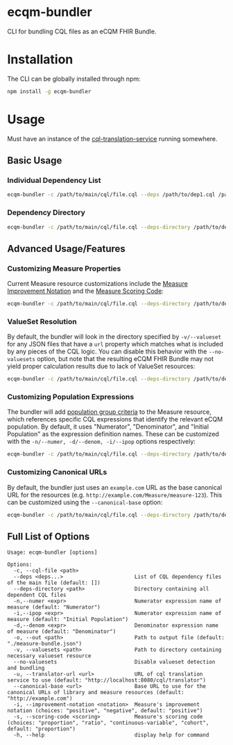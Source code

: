 # ecqm-bundler

CLI for bundling CQL files as an eCQM FHIR Bundle.

# Installation

The CLI can be globally installed through npm:

``` bash
npm install -g ecqm-bundler
```

# Usage

Must have an instance of the [cql-translation-service](https://github.com/cqframework/cql-translation-service) running somewhere.

## Basic Usage

### Individual Dependency List

``` bash
ecqm-bundler -c /path/to/main/cql/file.cql --deps /path/to/dep1.cql /path/to/dep2.cql -v /path/to/valueset/directory
```

### Dependency Directory

``` bash
ecqm-bundler -c /path/to/main/cql/file.cql --deps-directory /path/to/deps/directory -v /path/to/valueset/directory
```

## Advanced Usage/Features

### Customizing Measure Properties

Current Measure resource customizations include the [Measure Improvement Notation](http://hl7.org/fhir/us/cqfmeasures/2021May/StructureDefinition-measure-cqfm-definitions.html#Measure.improvementNotation) and the
[Measure Scoring Code](http://hl7.org/fhir/us/cqfmeasures/2021May/StructureDefinition-measure-cqfm-definitions.html#Measure.scoring):

``` bash
ecqm-bundler -c /path/to/main/cql/file.cql --deps-directory /path/to/deps/directory -v /path/to/valueset/directory --scoring-code "proportion" --improvement-notation "negative"
```

### ValueSet Resolution

By default, the bundler will look in the directory specified by `-v/--valueset` for any JSON files that have a `url` property which matches what is included by any pieces of the CQL logic.
You can disable this behavior with the `--no-valuesets` option, but note that the resulting eCQM FHIR Bundle may not yield proper calculation results due to lack of ValueSet resources:

``` bash
ecqm-bundler -c /path/to/main/cql/file.cql --deps-directory /path/to/deps/directory --no-valuesets
```

### Customizing Population Expressions

The bundler will add [population group criteria](http://hl7.org/fhir/us/cqfmeasures/2021May/StructureDefinition-measure-cqfm-definitions.html#Measure.group) to the Measure resource, which references specific CQL expressions that identify
the relevant eCQM population. By default, it uses "Numerator", "Denominator", and "Initial Population" as the expression definition names. These can be customized with the `-n/--numer, -d/--denom, -i/--ipop` options respectively:

``` bash
ecqm-bundler -c /path/to/main/cql/file.cql --deps-directory /path/to/deps/directory -v /path/to/valueset/directory -n "numer def" -d "denom def" -i "ipop def"
```

### Customizing Canonical URLs

By default, the bundler just uses an `example.com` URL as the base canonical URL for the resources (e.g. `http://example.com/Measure/measure-123`). This can be customized using the `--canonical-base` option:

``` bash
ecqm-bundler -c /path/to/main/cql/file.cql --deps-directory /path/to/deps/directory -v /path/to/valueset/directory --canonical-base "http://example.com/other/canonical/base"
```

## Full List of Options

```
Usage: ecqm-bundler [options]

Options:
  -c, --cql-file <path>
  --deps <deps...>                       List of CQL dependency files of the main file (default: [])
  --deps-directory <path>                Directory containing all dependent CQL files
  -n,--numer <expr>                      Numerator expression name of measure (default: "Numerator")
  -i,--ipop <expr>                       Numerator expression name of measure (default: "Initial Population")
  -d,--denom <expr>                      Denominator expression name of measure (default: "Denominator")
  -o, --out <path>                       Path to output file (default: "./measure-bundle.json")
  -v, --valuesets <path>                 Path to directory containing necessary valueset resource
  --no-valuesets                         Disable valueset detection and bundling
  -u, --translator-url <url>             URL of cql translation service to use (default: "http://localhost:8080/cql/translator")
  --canonical-base <url>                 Base URL to use for the canonical URLs of library and measure resources (default: "http://example.com")
  -i, --improvement-notation <notation>  Measure's improvement notation (choices: "positive", "negative", default: "positive")
  -s, --scoring-code <scoring>           Measure's scoring code (choices: "proportion", "ratio", "continuous-variable", "cohort", default: "proportion")
  -h, --help                             display help for command
```
